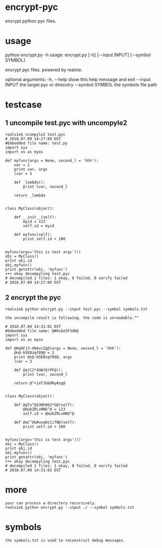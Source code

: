 # encrypt-pyc
encrypt python pyc files.

# usage
python encrypt.py -h
usage: encrypt.py [-h] [--input INPUT] [--symbol SYMBOL]

encrypt pyc files. powered by realxie.

optional arguments:
	-h, --help       show this help message and exit
	--input INPUT    the target pyc or direcotry
	--symbol SYMBOL  the symbols file path


# testcase
## 1 uncompile test.pyc with uncompyle2
	realxie$ ncompyle2 test.pyc
	# 2018.07.09 14:27:09 DST
	#Embedded file name: test.py
	import sys
	import os as myos
	
	def myfunc(args = None, second_l = 'hhh'):
	    var = 2
	    print var, args
	    lvar = 3
	
	    def _lambda():
	        print lvar, second_l
	
	    return _lambda
	
	
	class MyClass(object):
	
	    def __init__(self):
	        myid = 123
	        self.id = myid
	
	    def myfunc(self):
	        print self.id + 100
	
	
	myfunc(args='this is test args')()
	obj = MyClass()
	print obj.id
	obj.myfunc()
	print getattr(obj, 'myfunc')
	+++ okay decompyling test.pyc
	# decompiled 1 files: 1 okay, 0 failed, 0 verify failed
	# 2018.07.09 14:27:09 DST


## 2 encrypt the pyc
	realxie$ python encrypt.py --input test.pyc --symbol symbols.txt

	the uncompile result is following. the code is unreadable.^^

	# 2018.07.09 14:31:02 DST
	#Embedded file name: @#6sGeSF3dK@
	import sys
	import os as myos
	
	def @0q9Fj3-XN4vcZg@(args = None, second_l = 'hhh'):
	    @n@-bSEBzqf89@ = 2
	    print @n@-bSEBzqf89@, args
	    lvar = 3
	
	    def @q(C2*4GW)Q!PF@():
	        print lvar, second_l
	
	    return @^+jeTJU&ORy#zg@
	
	
	class MyClass(object):
	
	    def @gTu^@$3Nh062*G@(self):
	        @mubZRLvHNG^@ = 123
	        self.id = @mubZRLvHNG^@
	
	    def @wC^U&#uvaHz1ifN@(self):
	        print self.id + 100
	
	
	myfunc(args='this is test args')()
	obj = MyClass()
	print obj.id
	obj.myfunc()
	print getattr(obj, 'myfunc')
	+++ okay decompyling test.pyc
	# decompiled 1 files: 1 okay, 0 failed, 0 verify failed
	# 2018.07.09 14:31:02 DST


# more
	your can process a directory recursively.
	realxie$ python encrypt.py --input ./ --symbol symbols.txt


# symbols
	the symbols.txt is used to reconstruct debug messages.

